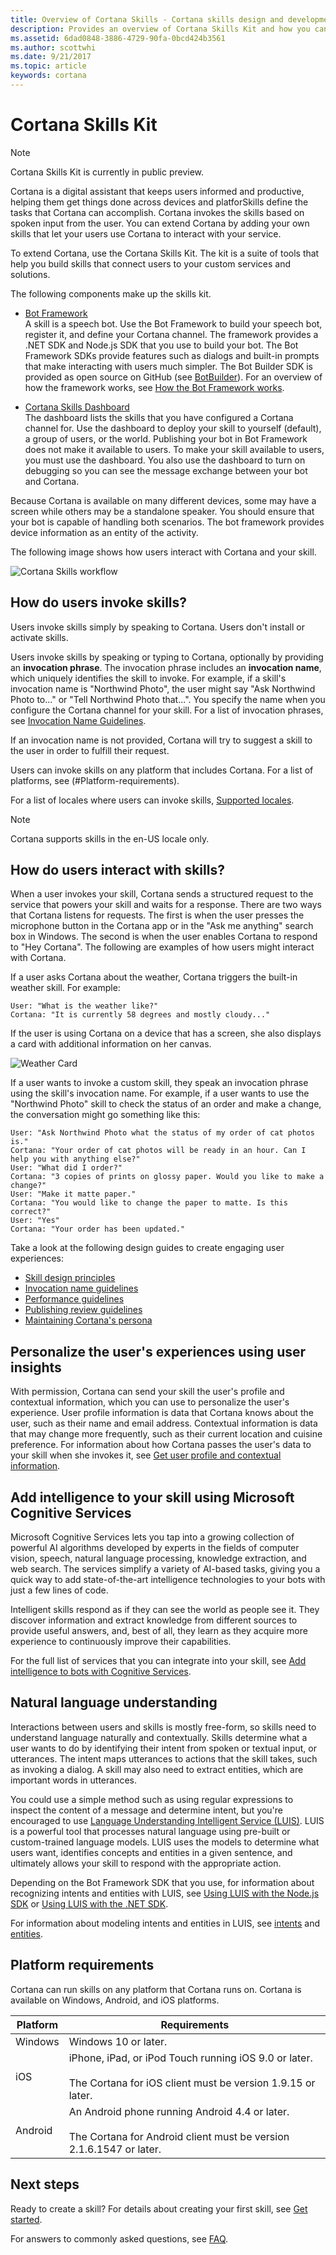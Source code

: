 ```yaml
---
title: Overview of Cortana Skills - Cortana skills design and development
description: Provides an overview of Cortana Skills Kit and how you can use it to extend Cortana so your users can use Cortana to interact with your service.
ms.assetid: 6dad0848-3886-4729-90fa-0bcd424b3561
ms.author: scottwhi
ms.date: 9/21/2017
ms.topic: article
keywords: cortana
---
```


# Cortana Skills Kit

> [!NOTE]
> Cortana Skills Kit is currently in public preview.  


Cortana is a digital assistant that keeps users informed and productive, helping them get things done across devices and platforSkills define the tasks that Cortana can accomplish. Cortana invokes the skills based on spoken input from the user. You can extend Cortana by adding your own skills that let your users use Cortana to interact with your service.

To extend Cortana, use the Cortana Skills Kit. The kit is a suite of tools that help you build skills that connect users to your custom services and solutions. 

The following components make up the skills kit.

- [Bot Framework](https://docs.microsoft.com/en-us/bot-framework/)  
  A skill is a speech bot. Use the Bot Framework to build your speech bot, register it, and define your Cortana channel. The framework provides a .NET SDK and Node.js SDK that you use to build your bot. The Bot Framework SDKs provide features such as dialogs and built-in prompts that make interacting with users much simpler. The Bot Builder SDK is provided as open source on GitHub (see [BotBuilder](https://github.com/Microsoft/BotBuilder)). For an overview of how the framework works, see [How the Bot Framework works](https://docs.microsoft.com/en-us/bot-framework/overview-how-bot-framework-works).


  
- [Cortana Skills Dashboard](https://developer.microsoft.com/en-us/cortana/dashboard#!/home)  
  The dashboard lists the skills that you have configured a Cortana channel for. Use the dashboard to deploy your skill to yourself (default), a group of users, or the world. Publishing your bot in Bot Framework does not make it available to users. To make your skill available to users, you must use the dashboard. You also use the dashboard to turn on debugging so you can see the message exchange between your bot and Cortana.


Because Cortana is available on many different devices, some may have a screen while others may be a standalone speaker. You should ensure that your bot is capable of handling both scenarios. The bot framework provides device information as an entity of the activity. 


The following image shows how users interact with Cortana and your skill.

![Cortana Skills workflow](../images/workflow.png)


## How do users invoke skills?

Users invoke skills simply by speaking to Cortana. Users don't install or activate skills.

<!-- I'm confused by "don't install or activate" because there's this site where they can discover new skills: https://www.microsoft.com/en-us/windows/cortana/cortana-skills/. And in Cortana Notebook there's Skills, which they use to "manage and control what skills you've connected to."-->

Users invoke skills by speaking or typing to Cortana, optionally by providing an **invocation phrase**. The invocation phrase includes an **invocation name**, which uniquely identifies the skill to invoke. For example, if a skill's invocation name is "Northwind Photo", the user might say "Ask Northwind Photo to..." or "Tell Northwind Photo that...". You specify the name when you configure the Cortana channel for your skill. For a list of invocation phrases, see [Invocation Name Guidelines](cortana-invocation-guidelines.md). 

If an invocation name is not provided, Cortana will try to suggest a skill to the user in order to fulfill their request.

Users can invoke skills on any platform that includes Cortana. For a list of platforms, see (#Platform-requirements).

For a list of locales where users can invoke skills, [Supported locales](supported-locales.md).

> [!NOTE]
> Cortana supports skills in the en-US locale only.

## How do users interact with skills?

When a user invokes your skill, Cortana sends a structured request to the service that powers your skill and waits for a response. There are two ways that Cortana listens for requests. The first is when the user presses the microphone button in the Cortana app or in the "Ask me anything" search box in Windows. The second is when the user enables Cortana to respond to "Hey Cortana". The following are examples of how users might interact with Cortana.

If a user asks Cortana about the weather, Cortana triggers the built-in weather skill. For example:

```
User: "What is the weather like?"
Cortana: "It is currently 58 degrees and mostly cloudy..."
```

If the user is using Cortana on a device that has a screen, she also displays a card with additional information on her canvas.

![Weather Card](../images/getstarted/weather-card.png)

If a user wants to invoke a custom skill, they speak an invocation phrase using the skill's invocation name. For example, if a user wants to use the "Northwind Photo" skill to check the status of an order and make a change, the conversation might go something like this:

```
User: "Ask Northwind Photo what the status of my order of cat photos is."
Cortana: "Your order of cat photos will be ready in an hour. Can I help you with anything else?"
User: "What did I order?"
Cortana: "3 copies of prints on glossy paper. Would you like to make a change?"
User: "Make it matte paper."
Cortana: "You would like to change the paper to matte. Is this correct?"
User: "Yes"
Cortana: "Your order has been updated."
```

Take a look at the following design guides to create engaging user experiences:

* [Skill design principles](design-principles.md)
* [Invocation name guidelines](cortana-invocation-guidelines.md)
* [Performance guidelines](performance-guidelines.md)
* [Publishing review guidelines](skill-review-guidelines.md)
* [Maintaining Cortana's persona](cortanas-persona.md)


## Personalize the user's experiences using user insights

With permission, Cortana can send your skill the user's profile and contextual information, which you can use to personalize the user's experience. User profile information is data that Cortana knows about the user, such as their name and email address. Contextual information is data that may change more frequently, such as their current location and cuisine preference. For information about how Cortana passes the user's data to your skill when she invokes it, see [Get user profile and contextual information](get-user-profile-context.md).



## Add intelligence to your skill using Microsoft Cognitive Services

Microsoft Cognitive Services lets you tap into a growing collection of powerful AI algorithms developed by experts in the fields of computer vision, speech, natural language processing, knowledge extraction, and web search. The services simplify a variety of AI-based tasks, giving you a quick way to add state-of-the-art intelligence technologies to your bots with just a few lines of code.

Intelligent skills respond as if they can see the world as people see it. They discover information and extract knowledge from different sources to provide useful answers, and, best of all, they learn as they acquire more experience to continuously improve their capabilities.

For the full list of services that you can integrate into your skill, see [Add intelligence to bots with Cognitive Services](https://docs.microsoft.com/en-us/bot-framework/cognitive-services-bot-intelligence-overview).



## Natural language understanding

Interactions between users and skills is mostly free-form, so skills need to understand language naturally and contextually. Skills determine what a user wants to do by identifying their intent from spoken or textual input, or utterances. The intent maps utterances to actions that the skill takes, such as invoking a dialog. A skill may also need to extract entities, which are important words in utterances.

You could use a simple method such as using regular expressions to inspect the content of a message and determine intent, but you're encouraged to use [Language Understanding Intelligent Service (LUIS)](https://luis.ai). LUIS is a powerful tool that processes natural language using pre-built or custom-trained language models. LUIS uses the models to determine what users want, identifies concepts and entities in a given sentence, and ultimately allows your skill to respond with the appropriate action.


Depending on the Bot Framework SDK that you use, for information about recognizing intents and entities with LUIS, see [Using LUIS with the Node.js SDK](https://docs.microsoft.com/en-us/bot-framework/nodejs/bot-builder-nodejs-recognize-intent-luis) or [Using LUIS with the .NET SDK](https://docs.microsoft.com/en-us/bot-framework/dotnet/bot-builder-dotnet-luis-dialogs).

For information about modeling intents and entities in LUIS, see [intents](https://www.microsoft.com/cognitive-services/en-us/LUIS-api/documentation/Add-intents) and [entities](https://www.microsoft.com/cognitive-services/en-us/LUIS-api/documentation/Add-entities).


## Platform requirements

Cortana can run skills on any platform that Cortana runs on. Cortana is available on Windows, Android, and iOS platforms.

|Platform|Requirements
|-|-
|Windows|Windows 10 or later.
|iOS|iPhone, iPad, or iPod Touch running iOS 9.0 or later.<br /><br />The Cortana for iOS client must be version 1.9.15 or later.
|Android|An Android phone running Android 4.4 or later.<br /><br />The Cortana for Android client must be version 2.1.6.1547 or later.



## Next steps

Ready to create a skill? For details about creating your first skill, see [Get started](get-started.md).

For answers to commonly asked questions, see [FAQ](faq.md).
